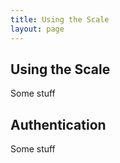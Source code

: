 ```yaml
---
title: Using the Scale
layout: page
---
```


## Using the Scale

Some stuff

## Authentication

Some stuff